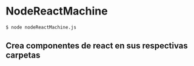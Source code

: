 # NodeReactMachine

```
$ node nodeReactMachine.js
```

## Crea componentes de react en sus respectivas carpetas
